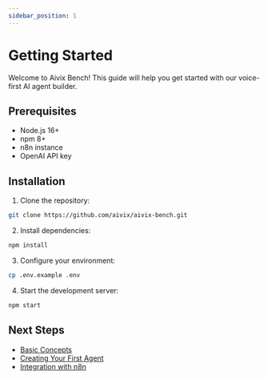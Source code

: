 ```yaml
---
sidebar_position: 1
---
```


# Getting Started

Welcome to Aivix Bench! This guide will help you get started with our voice-first AI agent builder.

## Prerequisites

- Node.js 16+
- npm 8+
- n8n instance
- OpenAI API key

## Installation

1. Clone the repository:

```bash
git clone https://github.com/aivix/aivix-bench.git
```

2. Install dependencies:

```bash
npm install
```

3. Configure your environment:

```bash
cp .env.example .env
```

4. Start the development server:

```bash
npm start
```

## Next Steps

- [Basic Concepts](/docs/concepts)
- [Creating Your First Agent](/docs/creating-first-agent)
- [Integration with n8n](/docs/n8n-integration)
